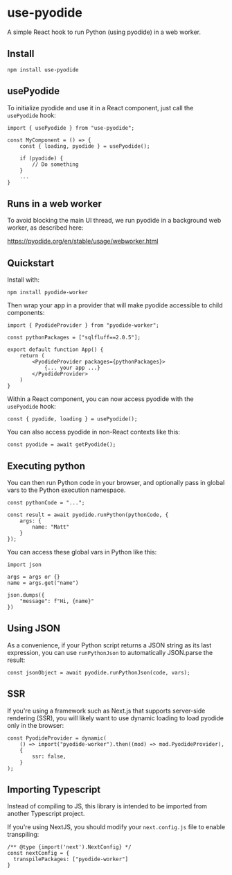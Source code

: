 # use-pyodide

A simple React hook to run Python (using pyodide) in a web worker.

## Install

```
npm install use-pyodide
```

## usePyodide

To initialize pyodide and use it in a React component,
just call the `usePyodide` hook:

```
import { usePyodide } from "use-pyodide";

const MyComponent = () => {
    const { loading, pyodide } = usePyodide();

    if (pyodide) {
        // Do something
    }
    ...
}
```

## Runs in a web worker

To avoid blocking the main UI thread, we run pyodide in a background web worker,
as described here:

https://pyodide.org/en/stable/usage/webworker.html

## Quickstart

Install with:

```
npm install pyodide-worker
```

Then wrap your app in a provider that will make pyodide accessible to child components:

```
import { PyodideProvider } from "pyodide-worker";

const pythonPackages = ["sqlfluff==2.0.5"];

export default function App() {
    return (
        <PyodideProvider packages={pythonPackages}>
            {... your app ...}
        </PyodideProvider>
    )
}
```

Within a React component, you can now access pyodide with the `usePyodide` hook:

```
const { pyodide, loading } = usePyodide();
```

You can also access pyodide in non-React contexts like this:

```
const pyodide = await getPyodide();
```

## Executing python

You can then run Python code in your browser, and optionally pass in global vars
to the Python execution namespace.

```
const pythonCode = "...";

const result = await pyodide.runPython(pythonCode, {
    args: {
        name: "Matt"
    }
});
```

You can access these global vars in Python like this:

```
import json

args = args or {}
name = args.get("name")

json.dumps({
    "message": f"Hi, {name}"
})
```

## Using JSON

As a convenience, if your Python script returns a JSON string as its last expression, you can
use `runPythonJson` to automatically JSON.parse the result:

```
const jsonObject = await pyodide.runPythonJson(code, vars);
```

## SSR

If you're using a framework such as Next.js that supports server-side rendering (SSR),
you will likely want to use dynamic loading to load pyodide only in the browser:

```
const PyodideProvider = dynamic(
    () => import("pyodide-worker").then((mod) => mod.PyodideProvider),
    {
        ssr: false,
    }
);
```

## Importing Typescript

Instead of compiling to JS, this library is intended to be imported from another Typescript project.

If you're using NextJS, you should modify your `next.config.js` file to enable transpiling:

```
/** @type {import('next').NextConfig} */
const nextConfig = {
  transpilePackages: ["pyodide-worker"]
}
```
